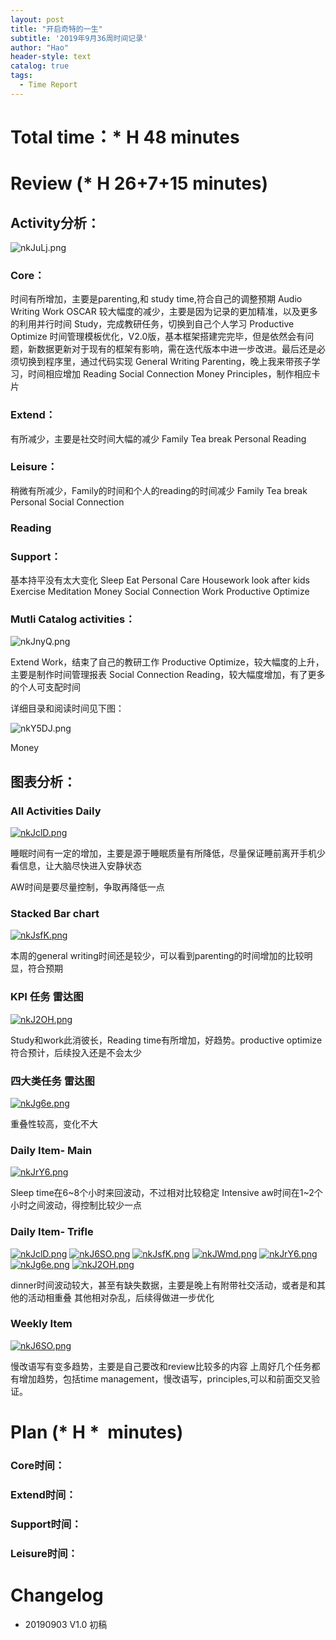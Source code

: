 ```yaml
---
layout: post
title: "开启奇特的一生"
subtitle: '2019年9月36周时间记录'
author: "Hao"
header-style: text
catalog: true
tags:
  - Time Report
---
```




# Total time：* H 48 minutes

# Review (* H 26+7+15 minutes)

## Activity分析：

![nkJuLj.png](https://s2.ax1x.com/2019/09/03/nkJuLj.png)



### Core：

时间有所增加，主要是parenting,和 study time,符合自己的调整预期
Audio Writing
Work
OSCAR 较大幅度的减少，主要是因为记录的更加精准，以及更多的利用并行时间
Study，完成教研任务，切换到自己个人学习
Productive Optimize 时间管理模板优化，V2.0版，基本框架搭建完完毕，但是依然会有问题，新数据更新对于现有的框架有影响，需在迭代版本中进一步改进。最后还是必须切换到程序里，通过代码实现
General Writing
Parenting，晚上我来带孩子学习，时间相应增加
Reading
Social Connection
Money
Principles，制作相应卡片

### Extend：

有所减少，主要是社交时间大幅的减少
Family
Tea break
Personal
Reading

###  

### Leisure：

稍微有所减少，Family的时间和个人的reading的时间减少
Family
Tea break
Personal
Social Connection

### Reading

### Support：

基本持平没有太大变化
Sleep
Eat
Personal Care
Housework
look after kids
Exercise
Meditation
Money
Social Connection
Work
Productive Optimize

### Mutli Catalog activities：

![nkJnyQ.png](https://s2.ax1x.com/2019/09/03/nkJnyQ.png)



Extend
Work，结束了自己的教研工作
Productive Optimize，较大幅度的上升，主要是制作时间管理报表
Social Connection
Reading，较大幅度增加，有了更多的个人可支配时间

详细目录和阅读时间见下图：

![nkY5DJ.png](https://s2.ax1x.com/2019/09/03/nkY5DJ.png)



Money



## 图表分析：

### All Activities Daily



[![nkJclD.png](https://s2.ax1x.com/2019/09/03/nkJclD.png)](https://imgchr.com/i/nkJclD)



睡眠时间有一定的增加，主要是源于睡眠质量有所降低，尽量保证睡前离开手机少看信息，让大脑尽快进入安静状态

AW时间是要尽量控制，争取再降低一点

### Stacked Bar chart

[![nkJsfK.png](https://s2.ax1x.com/2019/09/03/nkJsfK.png)](https://imgchr.com/i/nkJsfK)



本周的general writing时间还是较少，可以看到parenting的时间增加的比较明显，符合预期

### KPI 任务 雷达图



[![nkJ2OH.png](https://s2.ax1x.com/2019/09/03/nkJ2OH.png)](https://imgchr.com/i/nkJ2OH)



Study和work此消彼长，Reading time有所增加，好趋势。productive optimize符合预计，后续投入还是不会太少

### 四大类任务 雷达图

[![nkJg6e.png](https://s2.ax1x.com/2019/09/03/nkJg6e.png)](https://imgchr.com/i/nkJg6e)



重叠性较高，变化不大

### Daily Item- Main



[![nkJrY6.png](https://s2.ax1x.com/2019/09/03/nkJrY6.png)](https://imgchr.com/i/nkJrY6)



Sleep time在6~8个小时来回波动，不过相对比较稳定
Intensive aw时间在1~2个小时之间波动，得控制比较少一点

###  

### Daily Item- Trifle



[![nkJclD.png](https://s2.ax1x.com/2019/09/03/nkJclD.png)](https://imgchr.com/i/nkJclD)
[![nkJ6SO.png](https://s2.ax1x.com/2019/09/03/nkJ6SO.png)](https://imgchr.com/i/nkJ6SO)
[![nkJsfK.png](https://s2.ax1x.com/2019/09/03/nkJsfK.png)](https://imgchr.com/i/nkJsfK)
[![nkJWmd.png](https://s2.ax1x.com/2019/09/03/nkJWmd.png)](https://imgchr.com/i/nkJWmd)
[![nkJrY6.png](https://s2.ax1x.com/2019/09/03/nkJrY6.png)](https://imgchr.com/i/nkJrY6)
[![nkJg6e.png](https://s2.ax1x.com/2019/09/03/nkJg6e.png)](https://imgchr.com/i/nkJg6e)
[![nkJ2OH.png](https://s2.ax1x.com/2019/09/03/nkJ2OH.png)](https://imgchr.com/i/nkJ2OH)

dinner时间波动较大，甚至有缺失数据，主要是晚上有附带社交活动，或者是和其他的活动相重叠
其他相对杂乱，后续得做进一步优化

### Weekly Item

[![nkJ6SO.png](https://s2.ax1x.com/2019/09/03/nkJ6SO.png)](https://imgchr.com/i/nkJ6SO)



慢改语写有变多趋势，主要是自己要改和review比较多的内容
上周好几个任务都有增加趋势，包括time management，慢改语写，principles,可以和前面交叉验证。

# Plan (* H *  minutes)

### Core时间：

### Extend时间：

### Support时间：

### Leisure时间：

# Changelog

- 20190903 V1.0 初稿